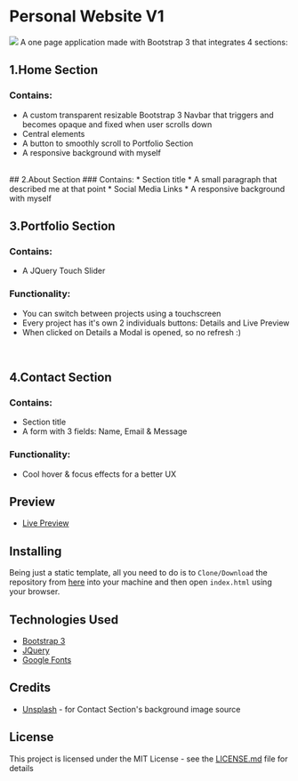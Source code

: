 # Personal Website V1
![](preview.png)
A one page application made with Bootstrap 3 that integrates 4 sections:
<br>
## 1.Home Section
### Contains:
* A custom transparent resizable Bootstrap 3 Navbar that triggers and becomes opaque and fixed when user scrolls down
* Central elements
* A button to smoothly scroll to Portfolio Section
* A responsive background with myself  

<br>
## 2.About Section
### Contains:
* Section title
* A small paragraph that described me at that point
* Social Media Links
* A responsive background with myself

<br>

## 3.Portfolio Section
### Contains:
* A JQuery Touch Slider
### Functionality:
* You can switch between projects using a touchscreen
* Every project has it's own 2 individuals buttons: Details and Live Preview
* When clicked on Details a Modal is opened, so no refresh :)

<br>

## 4.Contact Section
### Contains:
* Section title
* A form with 3 fields: Name, Email & Message
### Functionality:
* Cool hover & focus effects for a better UX

## Preview
* [Live Preview](https://vladb.uk/PersonalWebsiteV1)

## Installing
Being just a static template, all you need to do is to `Clone/Download` the repository
from [here](https://github.com/vladbbr/PersonalWebsiteV1) into your machine and then open `index.html` using your browser.

## Technologies Used
* [Bootstrap 3](https://getbootstrap.com/docs/3.3/)
* [JQuery](https://jquery.com/)
* [Google Fonts](https://fonts.google.com/)

## Credits
* [Unsplash](https://unsplash.com/) - for Contact Section's background image source

## License
This project is licensed under the MIT License - see the [LICENSE.md](LICENSE.md) file for details
